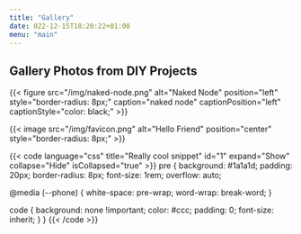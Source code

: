 ```yaml
---
title: "Gallery"
date: 022-12-15T18:20:22+01:00
menu: "main"
---
```


## Gallery Photos from DIY Projects

{{< figure src="/img/naked-node.png" alt="Naked Node" position="left" style="border-radius: 8px;" caption="naked node" captionPosition="left" captionStyle="color: black;" >}}

{{< image src="/img/favicon.png" alt="Hello Friend" position="center" style="border-radius: 8px;" >}}


{{< code language="css" title="Really cool snippet" id="1" expand="Show" collapse="Hide" isCollapsed="true" >}}
pre {
  background: #1a1a1d;
  padding: 20px;
  border-radius: 8px;
  font-size: 1rem;
  overflow: auto;

  @media (--phone) {
    white-space: pre-wrap;
    word-wrap: break-word;
  }

  code {
    background: none !important;
    color: #ccc;
    padding: 0;
    font-size: inherit;
  }
}
{{< /code >}}